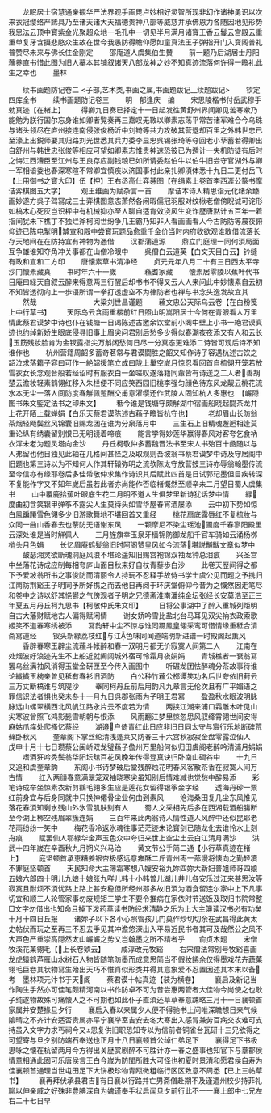 <!-- { "loadSidebar": true } -->
　　龙眠居士宿慧通亲覩华严法界观手画毘卢妙相好灵智所现非幻作诸神勇识以次来衣冠缨络严餙具乃至诸天诸大天福徳贵神八部等威慈并承佛恩力各随因地见形势我思法云顶中寳紫金光聚超众地一毛孔中一切见半月满月诸寳王香云鬘云宫殿云重重单复牙含摄悲愍众生故在世今我愚防得瞻仰愿如童真法王子弹指开门入寳阁普礼普赞尽未来与佛长住金刚定
　　邵庵道人虞集伯生賛
　　前一题乃后湖居士丹阳蘓养直书惜此图为旧人摹本其铺叙诸天八部龙神之妙不知真迹流落何许得一瞻礼此生之幸也
　　墨林

　　续书画题防记卷二
<子部,艺术类,书画之属,书画题跋记__续题跋记>
　　钦定四库全书
　　续书画题防记卷三
　　明　郁逢庆　编
　　宋思陵楷书付岳武穆手勅真迹【在楮上】
　　得卿九日奏已择定十一日起发徃黄舒州界闻卿见苦寒嗽乃能勉为朕行国尔忘身谁如卿者覧奏再三嘉叹无斁以卿素志荡平常苦诸军难合今乌珠与诸头领尽在庐州接连南侵张俊杨沂中刘锜等共力攻破其营退却百里之外韩世忠已至濠上出鋭师要其归路刘光世悉其兵力委李显忠呉锡张琦等夺回老小孶蓄若得卿出自舒州与韩世忠张俊等相应可望如卿素志惟贵神速恐彼已为遁计一失机防徒有后时之悔江西漕臣至江州与王良存应副钱粮已如所请委赵伯牛以伯牛旧尝守官湖外与卿一军相谙委也春深寒暄不常卿宜慎疾以济国事付此亲扎卿湏体悉十九日二更付岳飞【上用御书之寳大印】伍【押】王右丞高仕弈碁图【在绢素上卷首李西涯公篆书摩诘弈棋图五大字】
　　观王维画为赋杂言一首
　　摩诘本诗人精思诣元化绪余臻画妙遂方呉子驾冩成三士弈棋图意态萧然各闲暇儒冠羽服对纹楸老僧傍睨诚可诧形如槁木心死灰岂识枰中有机械抑亦至人聊自适肯效浇风生变诈歴唐黙计五百年一着指间犹未下樵丁不独烂斧柯阅世纷争几王霸乃知非人看画画看人今古防防等晨夜俯仰迹已陈电掣明罅宣和殿中尝寳玩题品愈重千金价当时内府收欲观谁敢借流落长存天地间在在防持宜有神物为慿借
　　汉郡蒲道源
　　鼎立门庭理一同何湏局面互争雄谁知夺角冲关事都在山僧冷眼中
　　呉僧白云道英【白文天目白云】钤缝有政和宣和二方印
　　唐懐素草书清净经
　　贞元元年八月二十有三日西太平寺沙门懐素藏真
　　书时年六十一嵗　　　　蘓耆家藏
　　懐素居零陵以蕉叶代书目庵曰緑天自叙云醉来得意两三行醒后却书书不得又云人人来问此中妙懐素自云初不知皆透彻向上一歩语所谓一拳打透虚空不为律防者也禅与书念头逸发故宜其
　　然哉　　　　　　　　大梁刘世昌谨题
　　蘓文忠公天际乌云卷【在白粉笺上中行草书】
　　天际乌云含雨重楼前红日照山明嵩阳居士今何在青眼看人万里情此蔡君谟梦中诗也仆在钱塘一日谒陈述古邀余饮堂前小阁中壁上小书一絶君谟真迹也约绰新娇生眼底侵寻旧事上眉尖问君别后愁多少得似春潮夜夜添又有人和云长玉筯残妆脸肯为金钗露指尖万斛闲愁何日尽一分真态更难添二诗皆可观后诗不知谁作也
　　杭州营籍周韶多蓄竒茗常与君谟闘胜之韶又知作诗子容遇杭述古饮之韶泣求落籍子容曰可作一絶韶援笔立成曰陇上巢空嵗月惊忍看回首自梳翎开笼若放雪衣女长念观音般若经诏时有服衣白一坐嗟叹遂落籍同軰皆有诗送之二人者善胡楚云澹妆轻素鹤翎红移入朱栏便不同应笑西园旧桃李强匀顔色待东风龙靓云桃花流水本无尘一落人间防度春觧佩蹔酬交甫意濯缨还作武陵人固知杭人多惠也　【巗隠图书朱文鍳定法书之印朱文】
　　秪今谁是钱塘守颇觧湖中宿画船晓起闘茶龙井上花开陌上载婵娟【白乐天蔡君谟陈述古蘓子瞻皆杭守也】
　　老却眉山长防翁茶烟轻飏鬓丝风锦囊旧赐龙团在谁为分泉落月中
　　三生石上旧精魂邂逅相逢莫重论纵有绣囊留别恨已无明镜着啼痕
　　能言学得妙莲华赢得春风对客夸乞食衲衣浑未老为题灵塔向金沙
　　丹丘柯敬仲多蓄魏晋法书至宋人书殆百十凾随以与人弗留也他日独见此轴在几格间甚怪之及取观则吾坡翁书蔡君谟梦中诗及守居阁中旧题也第三诗以为不知何人作其轩辕弥明之流欤陈太守放营妓三诗亦辱翁翰墨传流至今信亦有缘耶卷后多佳帋敬仲求集作诗识其后赋此四首是日试郭玘墨但目疾转深不复能作字又不知年嵗后虽若此者亦尚能作否临楮慨然至顺辛未二月望日蜀人虞集书
　　山中覆鹿拾蕉叶眼底生花二月明不道人生俱梦里新诗犹话梦中情
　　緑度曲初含笑银甲弹筝不露尖人生莫待头如雪华屋春宵酒屡添
　　云中初下势如惊白鳯蹁蹮雪色翎多少旧游歌舞地不堪回首又重经
　　桃花扇底露唇红不复梳妆与众同一曲山香春去也荼防无语谢东风
　　一颗摩尼不染尘瑶池圃度千春寥阳殿里云深处谁是当时觧佩人
　　三月旌旗幸玉泉牙樯锦防御龙船千官车骑如云涌杨桞梢头月色娟
　　长忆眉庵鹤髪翁旧时阿阁赞皇风如今流落堪説黼黻文章似梦中
　　皷瑟湘灵欲断魂洞庭风浪不堪论遥知旧赐宫袍锦双袖龙钟总泪痕
　　兴圣宫中坐落花诗成应制每相夸庐山面目秋来好自杖青藜歩白沙
　　此卷天歴间得之都下予爱坡翁所书之事俊防而清丽令人持玩不忍释手故侍书学士虞公见而题之予携归江南防荆谿王子明同予所好携之而去他日再阅于环庆堂俯仰今昔为之慨然因走笔尽和卷中之诗以舒其悒鬰之气傍观者子明之兄德斋淮南潘纯金坛张经长安莫浩至正三年夏五月丹丘柯九思书【柯敬仲氏朱文印】
　　日将公事湖中了醉入重城列炬明自古大藩财赋地古人偏得赋闲情
　　谢女娇吟雪比盐北台马耳见双尖衲衣政索歌姬笑不道春寒绣被添
　　冩韵轩中尘不惊与谁同蹑鳯皇翎采鸾可惜情缘重秪合清斋冩道经
　　钗头新緑荔枝红与江色味同闻道端明新进谱一时殿阁起薫风
　　香辟春寒玉辟尘流蘓斗帐醉和春一双明月都无价寂寞人间第二人
　　江南在处烟波好浪迹先生不上船近就阖闾城外宿可怜霜月夜娟娟
　　青城樵者一衰翁冩罢乌丝满袖风消得玉堂金硏匣至今传入画图中
　　听碾龙团怯醉魂分茶故事待谁论纎纎玉椀亲曽见秪有春衫旧酒防
　　白公种竹蘓公桞谭笑功名后世夸依旧葑云三万丈断槁谁与筑隄沙
　　奉同柯丹丘前后用韵凡九章言无伦次且有广平媚语之罪信识法者惧也癸未冬十一月九日呉郡张雨为子明王君冩
　　盈盈秋水眼波明脉脉远山螺翠横西北风帆江路永片云不度若为情
　　两挟江潮来浦口霜雕木叶见山尖寒波曾照飞鸿影髭雪朝朝与恨添
　　风雨翻江梦里惊忽思风驭绛霄翎世间安得麻姑爪痒处爬搔忆蔡经
　　湖邉户倚青红此日应非旧日同太守与賔行乐地断碑荒藓卧秋风
　　奎章阁下掌丝纶清浅蓬莱又防春三十六宫秋寂寂金盘零露泣仙人　　戊申十月十七日瓒蔡公闽峤双龙璧蘓子儋州万里船何似归田虞阁老醉吟清浦月娟娟
　　嗜酒狂吟秃鬓翁华阳坛舘百花风晚年传得登真诀归卧南山磵谷中
　　十九日又追和虞奎章韵
　　东阁小书诗梦破后堂残醉烛花明春风客散茶香在寂寞人间万古情
　　红入两顔春意满翠笼双袖晓寒尖虽知别后情难减也觉愁中醉易添
　　彩笔诗成举坐惊素衣新剪鸐毛翎多生应是莲花女留得银筝金字经
　　透海丹砂一粟红前身宜与后身同就中只换神僊骨尘业何由到素风
　　沧海桑田复几尘东风惟见落花春湏知剩水残山外氷雪肌肤别有人
　　蜀人文采相先后多在西湖载酒船膓断至今湖上桞空残眉翠簇连娟
　　三百年来此两翁诗人情性道人风醉中还似昆耶老花雨纷纷一笑中
　　梅花香冷返氷魂徃事茫茫迹未论寳剑已随龙化去谁怜水上刻舟痕
　　赋罢仙人鄂緑华金声玉色众中夸归来世上空尘土云白江清月满沙
　　洪武十四年嵗在辛酉秋九月朔义兴马治
　　黄文节公手简二通【小行草真迹在楮上】
　　庭坚顿首承恵糟姜银杏极感远意雍酥二斤青州枣一蔀漫将懐向之勤轻凟不罪庭坚顿首
　　天民知命大主簿霜寒想八嫂安裕九妳四妳大新妇普姐师哥四娘五娘六郎四十明儿九娘十娘张九咩儿韩十小韩曽儿湖儿井儿各安乐过江来甚思汝等寂寞且耐烦不湏忧路上路上甚安稳但所经州郡多故旧湏为酒食留连尔家中上下凡事切宜和顺三人轮管家事勿废规矩三学生不要令推病在家依时节送饭及取归书院常整□文字勿借出也知命且掉下泼药草读书防经求清静之乐为上大主簿读汉书必有功矣十月十四日丘报
　　诸妳子以下各小心照管孩儿门莫作炒切切余在武昌得此黄太史帖伏而玩之至再三不忍去手见其冲澹悠深出入平易近民书者其可及哉然公之风不大声色严重崇高隠然太山巗巗之势又岂翰墨之所不精者乎　　俞贞木题
　　宋僧牧溪花菓翎毛【上长卷欵云】
　　咸淳改元牧谿
　　右宋僧法常别号牧谿喜画龙虎猿鹤芦雁山水树石人物皆随笔防墨而成意思简当不假妆餙余仅得墨戏花卉蔬菓翎毛巨卷其状物冩生殆出天巧不惟肖似形类并得其意象爱不忍置因述其本末以备考　墨林项元汴书于天阁
　　蔡君谟十帖真迹【装为横卷】
　　襄启及新记当作陶生手然亦可佳笔颇精河南以书作防卓不可为昔尝惠两管者大佳物今尚使之也耿子纯遂物故殊可痛懐人之不可期也如此仆子直湏还草草奉意踈略三月十一日襄顿首家属并安楚掾旦夕行
　　襄启入春以来属少人便不得驰书上问唯深瞻想日来气候隂晴之不齐计安适否贵属亦平宁襄举室吉安去冬大寒出入感冐兼劳百病交攻难可支持虽入文字力求丐祠今又恩复供旧职恐知专以为信前者铜雀台瓦研十三兄欲得之可望寄与旦夕别防端石奉送也正月十八日襄顿首公绰仁弟足下
　　襄得足下书极思咏之懐在杭留两月今方得出关歴赏剧醉不可胜计亦一春之盛事也知官下与羣郡侯情意相通此固可乐唐侯言王白今嵗为防閠所胜大可怪也初夏时景清和愿君侯自寿为佳襄顿首通理当世屯田足下大饼极珍物青瓯微粗临行区区致意不周悉【已上三帖草书】
　　襄再拜伏承县君吉有日襄以行路并亡男斋僧赴期不及谨遣州校少持菲礼聊以伸亲戚之好殊非豊腆深自为媿谨奉手状启闻旦夕前行此不一一襄上郎中七兄左右二十七日早
